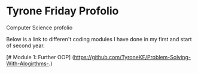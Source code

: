 # Tyrone Friday Profolio
Computer Science  profolio

Below is a link to differen't coding modules I have done in my first and start of second year.

[# Module 1: Further OOP] (https://github.com/TyroneKF/Problem-Solving-With-Alogirthms-.)

